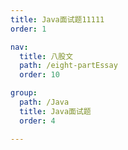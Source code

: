 ```yaml
---
title: Java面试题11111
order: 1

nav:
  title: 八股文
  path: /eight-partEssay
  order: 10

group:
  path: /Java
  title: Java面试题
  order: 4

---
```

